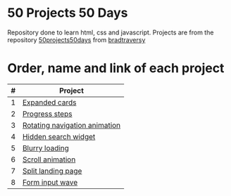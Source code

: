 # 50 Projects 50 Days

Repository done to learn html, css and javascript.
Projects are from the repository [50projects50days](https://github.com/bradtraversy/50projects50days) from [bradtraversy](https://github.com/bradtraversy)

# Order, name and link of each project

|  #  | Project                                                                                                       |
| :-: | ------------------------------------------------------------------------------------------------------------- |
|  1  | [Expanded cards](./projects/01-expanding-cards/ "Expanding cards")                                            |
|  2  | [Progress steps](./projects/02-progress-steps/ "Progress steps")                                              |
|  3  | [Rotating navigation animation](./projects/03-rotating-navigation-animation/ "Rotating navigation animation") |
|  4  | [Hidden search widget](./projects/04-hidden-search-widget/ "Hidden search widget")                            |
|  5  | [Blurry loading](./projects/05-blurry-loading/ "Blurry loading")                                              |
|  6  | [Scroll animation](./projects/06-scroll-animation/ "Scroll animation")                                        |
|  7  | [Split landing page](./projects/07-split-landing-page/ "Split landing page")                                  |
|  8  | [Form input wave](./projects/08-form-input-wave/ "Form input wave")                                           |
